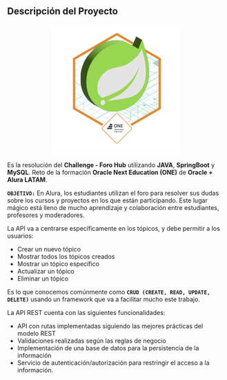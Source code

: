 ## Descripción del Proyecto

<p align="center">
  <img width="300" height="300" src="Badge-Spring.png">
</p>

Es la resolución del **Challenge - Foro Hub** utilizando **JAVA**, **SpringBoot** y **MySQL**. Reto de la formación **Oracle Next Education (ONE)** de **Oracle + Alura LATAM**.

**`OBJETIVO:`** En Alura, los estudiantes utilizan el foro para resolver sus dudas sobre los cursos y proyectos en los que están participando. Este lugar mágico está lleno de mucho aprendizaje y colaboración entre estudiantes, profesores y moderadores.

La API va a centrarse específicamente en los tópicos, y debe permitir a los usuarios:
- Crear un nuevo tópico
- Mostrar todos los tópicos creados
- Mostrar un tópico específico
- Actualizar un tópico
- Eliminar un tópico

Es lo que conocemos comúnmente como **`CRUD (CREATE, READ, UPDATE, DELETE)`** usando un framework que va a facilitar mucho este trabajo.

La API REST cuenta con las siguientes funcionalidades:

- API con rutas implementadas siguiendo las mejores prácticas del modelo REST
- Validaciones realizadas según las reglas de negocio
- Implementación de una base de datos para la persistencia de la información
- Servicio de autenticación/autorización para restringir el acceso a la información.